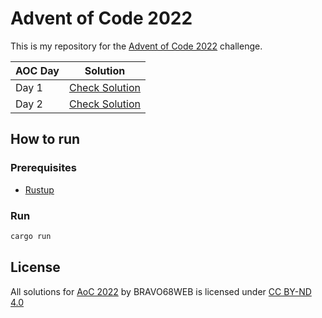 # Advent of Code 2022

This is my repository for the [Advent of Code 2022](https://adventofcode.com/2022) challenge.

| AOC Day | Solution                    |
| ------- | --------------------------- |
| Day 1   | [Check Solution](src/d1.rs) |
| Day 2   | [Check Solution](src/d2.rs) |

## How to run

### Prerequisites

-   [Rustup](https://rustup.rs/)

### Run

```bash
cargo run
```

## License

All solutions for [AoC 2022](https://adventofcode.com/2022) by BRAVO68WEB is licensed under [CC BY-ND 4.0](https://creativecommons.org/licenses/by-nd/4.0/)
